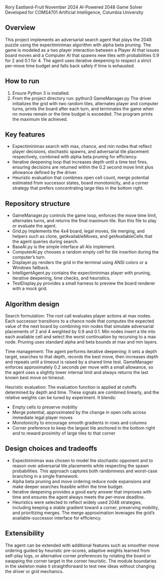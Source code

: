 Rory Eastland-Fruit
November 2024
AI-Powered 2048 Game Solver
Developed for COMS4701 Artificial Intelligence, Columbia University

Overview
--------
This project implements an adversarial search agent that plays the 2048 puzzle using the expectiminimax algorithm with alpha beta pruning. 
The game is modeled as a two player interaction between a Player AI that issues board moves and a Computer AI that spawns new tiles with probabilities 
0.9 for 2 and 0.1 for 4. The agent uses iterative deepening to respect a strict per-move time budget and falls back safely if time is exhausted.

How to run
----------
1. Ensure Python 3 is installed.
2. From the project directory run: python3 GameManager.py
   The driver initializes the grid with two random tiles, alternates player and computer turns, prints the board after each turn, and terminates the game 
   when no moves remain or the time budget is exceeded. The program prints the maximum tile achieved.

Key features
------------
* Expectiminimax search with max, chance, and min nodes that reflect player decisions, stochastic spawns, and adversarial tile placement respectively, 
    combined with alpha beta pruning for efficiency.
* Iterative deepening loop that increases depth until a time test fires, ensuring decisions are returned within the 0.2 second move limit plus allowance 
    defined by the driver.
* Heuristic evaluation that combines open cell count, merge potential estimated from successor states, board monotonicity, and a corner strategy that 
    prefers concentrating large tiles in the bottom right.

Repository structure
--------------------
* GameManager.py controls the game loop, enforces the move time limit, alternates turns, and returns the final maximum tile. Run this file to play or 
    evaluate the agent.
* Grid.py implements the 4x4 board, legal moves, tile merging, and helpers such as clone, getAvailableMoves, and getAvailableCells that the agent queries 
    during search.
* BaseAI.py is the simple interface all AIs implement.
* ComputerAI.py chooses a random empty cell for tile insertion during the computer’s turn.
* Displayer.py renders the grid in the terminal using ANSI colors or a Windows fallback.
* IntelligentAgent.py contains the expectiminimax player with pruning, iterative deepening, time checks, and heuristics.
* TestDisplay.py provides a small harness to preview the board renderer with a mock grid.

Algorithm design
----------------
Search formulation:
The root call evaluates player actions at max nodes. Each successor transitions to a chance node that computes the expected value of the next board by 
combining min nodes that simulate adversarial placements of 2 and 4 weighted by 0.9 and 0.1. Min nodes insert a tile into each available cell and select 
the worst continuation by recursing to a max node. Pruning uses standard alpha and beta bounds at max and min layers.

Time management:
The agent performs iterative deepening: it sets a depth target, searches to that depth, records the best move, then increases depth and repeats until a 
timeout is raised by a shared time test. GameManager enforces approximately 0.2 seconds per move with a small allowance, so the agent uses a slightly 
lower internal limit and always returns the last known best move on timeout.

Heuristic evaluation:
The evaluation function is applied at cutoffs determined by depth and time. These signals are combined linearly, and the relative weights can be tuned by 
experiment. It blends:

* Empty cells to preserve mobility
* Merge potential, approximated by the change in open cells across immediate legal player moves
* Monotonicity to encourage smooth gradients in rows and columns
* Corner preference to keep the largest tile anchored in the bottom right and to reward proximity of large tiles to that corner

Design choices and tradeoffs
----------------------------
* Expectiminimax was chosen to model the stochastic opponent and to reason over adversarial tile placements while respecting the spawn probabilities. 
    This approach captures both randomness and worst-case branching in a single framework.
* Alpha beta pruning and move ordering reduce node expansions and make deeper searches feasible within the time budget.
* Iterative deepening provides a good early answer that improves with time and ensures the agent always meets the per-move deadline.
* Heuristics were selected to reflect widely used 2048 strategies, including keeping a stable gradient toward a corner, preserving mobility, and 
    prioritizing merges. The merge approximation leverages the grid’s available-successor interface for efficiency.

Extensibility
-------------
The agent can be extended with additional features such as smoother move ordering guided by heuristic pre-scores, adaptive weights learned from self-play logs, 
or alternative corner preferences by rotating the board or swapping the corner target in the corner heuristic. The module boundaries in the skeleton make it 
straightforward to test new ideas without changing the driver or grid mechanics.
